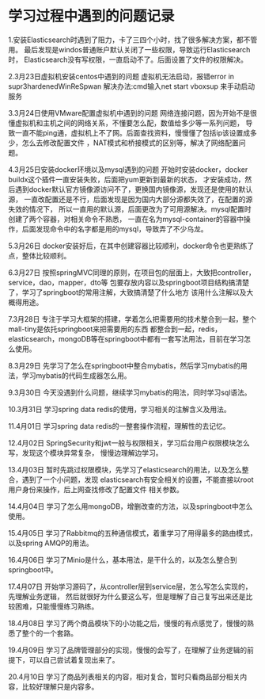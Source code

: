 # 学习过程中遇到的问题记录
1.安装Elasticsearch时遇到了阻力，卡了三四个小时，找了很多解决方案，都不管用。
最后发现是windos普通账户默认关闭了一些权限，导致运行Elasticsearch时，
Elasticsearch没有写权限，一直启动不了。后面设置了文件的权限解决。

2.3月23日虚拟机安装centos中遇到的问题
虚拟机无法启动，报错error in supr3hardenedWinReSpwan
解决办法:cmd输入net start vboxsup 来手动启动服务

3.3月24日使用VMware配置虚拟机中遇到的问题
网络连接问题，因为开始不是很懂虚拟机和主机之间的网络关系，不懂要怎么配，数值给多少等一系列问题，
导致一直不能ping通，虚拟机上不了网。后面查找资料，慢慢懂了包括ip该设置成多少，怎么去修改配置文件
，NAT模式和桥接模式的区别等，解决了网络配置问题。

4.3月25日安装docker环境以及mysql遇到的问题
开始时安装docker，docker buildx这个插件一直安装失败，后面把yum更新到最新的状态，
才安装成功，然后遇到docker默认官方镜像源访问不了，更换国内镜像源，发现还是使用的默认源，
一直改配置还是不行，后面发现是因为国内大部分源都失效了，在配置的源失效的情况下，
所以一直用的默认源，后面更改为了可用源解决。mysql配置时创建了两个容器，对相关命令不熟悉，
一直在名为mysql-container的容器中操作，后面发现命令中的名字都是用的mysql，导致弄了不少乌龙。

5.3月26日
docker安装好后，在其中创建容器比较顺利，docker命令也更熟练了点，整体比较顺利。

6.3月27日
按照springMVC同理的原则，在项目包的层面上，大致把controller，service，dao，mapper，dto等
包要存放内容以及springboot项目结构搞清楚了，学习了springboot的常用注解，大致搞清楚了什么地方
该用什么注解以及大概得用途。

7.3月28日
专注于学习大框架的搭建，学着怎么把需要用的技术整合到一起，整个mall-tiny是依托springboot来把需要用的东西
都整合到一起，redis，elasticsearch，mongoDB等在springboot中都有一套写法用法，目前在学习怎么使用。

8.3月29日
先学习了怎么在springboot中整合mybatis，然后学习mybatis的用法，学习mybatis的代码生成器怎么用。

9.3月30日
今天没遇到什么问题，继续学习mybatis的用法，同时学习sql语法。

10.3月31日
学习spring data redis的使用，学习相关的注解含义及用法。

11.4月01日
学习spring data redis的一整套操作流程，理解性的去记忆。

12.4月02日
SpringSecurity和jwt一般与权限相关，学习后台用户权限模块怎么写，发现这个模块异常复杂，
慢慢边理解边学习。

13.4月03日
暂时先跳过权限模块，先学习了elasticsearch的用法，以及怎么整合，遇到了一个小问题，发现
elasticsearch有安全相关的设置，不能直接以root用户身份来操作，后上网查找修改了配置文件
相关参数。

14.4月04日
学习了怎么用mongoDB，增删改查的方法，以及springboot中怎么使用。 

15.4月05日
学习了Rabbitmq的五种通信模式，着重学习了用得最多的路由模式，以及spring AMQP的用法。

16.4月06日
学习了Minio是什么，基本用法，是干什么的，以及怎么整合到springboot中。

17.4月07日
开始学习源码了，从controller层到service层，怎么写怎么实现的，先理解业务逻辑，
然后就很好为什么要这么写，但是理解了自己复写出来还是比较困难，只能慢慢练习熟练。

18.4月08日
学习了两个商品模块下的小功能之后，慢慢的有点感觉了，慢慢的熟悉了整个的一个套路。

19.4月09日
学习了品牌管理部分的实现，慢慢的会写了，在理解了业务逻辑的前提下，可以自己尝试着复现出来了。

20.4月10日
学习了商品列表相关的内容，相对复合，暂时只看商品部分相关内容，比较好理解只是内容多。